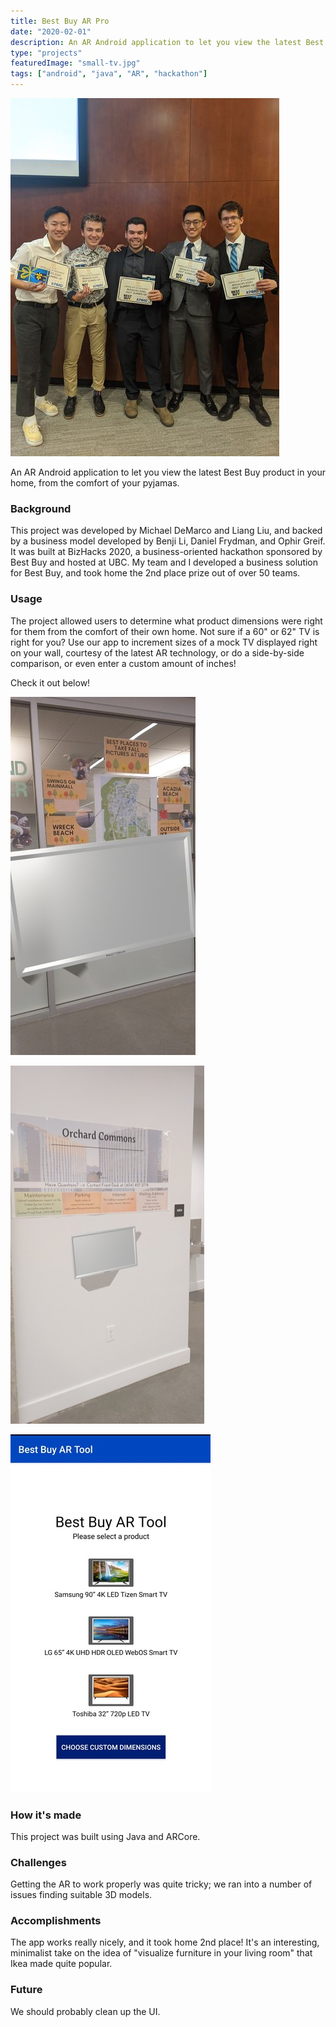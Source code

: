 ```yaml
---
title: Best Buy AR Pro
date: "2020-02-01"
description: An AR Android application to let you view the latest Best Buy product in your home, from the comfort of your pyjamas.
type: "projects"
featuredImage: "small-tv.jpg"
tags: ["android", "java", "AR", "hackathon"]
---
```


![My friends and I accepting our second place prize!](award.jpg)

An AR Android application to let you view the latest Best Buy product in your home, from the comfort of your pyjamas.

### Background

This project was developed by Michael DeMarco and Liang Liu, and backed by a business model developed by Benji Li, Daniel Frydman, and Ophir Greif. It was built at BizHacks 2020, a business-oriented hackathon sponsored by Best Buy and hosted at UBC. My team and I developed a business solution for Best Buy, and took home the 2nd place prize out of over 50 teams.

### Usage

The project allowed users to determine what product dimensions were right for them from the comfort of their own home. Not sure if a 60" or 62" TV is right for you? Use our app to increment sizes of a mock TV displayed right on your wall, courtesy of the latest AR technology, or do a side-by-side comparison, or even enter a custom amount of inches!

Check it out below!

![Editing a large TV within the application](large-tv.jpg)

![Viewing a small TV within the application](small-tv.jpg)

![Viewing a list of different TVs in the application](products.jpg)

### How it's made

This project was built using Java and ARCore.

### Challenges

Getting the AR to work properly was quite tricky; we ran into a number of issues finding suitable 3D models.

### Accomplishments

The app works really nicely, and it took home 2nd place! It's an interesting, minimalist take on the idea of "visualize furniture in your living room" that Ikea made quite popular.

### Future

We should probably clean up the UI.

